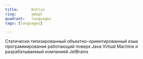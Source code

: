 ```yaml
---
title:      Kotlin
ring:       adopt
quadrant:   languages
tags: [languages]

---
```


Статически типизированный объектно-ориентированный язык программирования работающий поверх Java Virtual Machine и разрабатываемый компанией JetBrains
